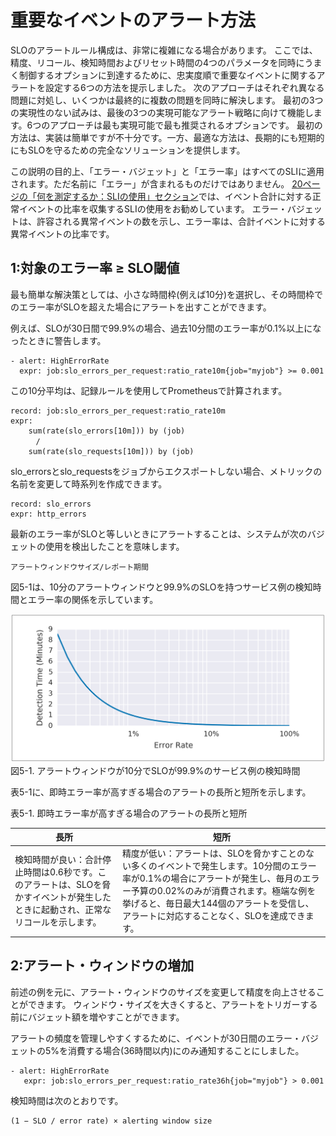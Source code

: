 # 重要なイベントのアラート方法

SLOのアラートルール構成は、非常に複雑になる場合があります。
ここでは、精度、リコール、検知時間およびリセット時間の4つのパラメータを同時にうまく制御するオプションに到達するために、忠実度順で重要なイベントに関するアラートを設定する6つの方法を提示しました。
次のアプローチはそれぞれ異なる問題に対処し、いくつかは最終的に複数の問題を同時に解決します。
最初の3つの実現性のない試みは、最後の3つの実現可能なアラート戦略に向けて機能します。6つのアプローチは最も実現可能で最も推奨されるオプションです。
最初の方法は、実装は簡単ですが不十分です。一方、最適な方法は、長期的にも短期的にもSLOを守るための完全なソリューションを提供します。

この説明の目的上、「エラー・バジェット」と「エラー率」はすべてのSLIに適用されます。ただ名前に「エラー」が含まれるものだけではありません。
[20ページの「何を測定するか：SLIの使用」セクション](../../02_implementing-slos/02_02_getting-started/README.md#何を測定するか：SLIの使用)では、イベント合計に対する正常イベントの比率を収集するSLIの使用をお勧めしています。
エラー・バジェットは、許容される異常イベントの数を示し、エラー率は、合計イベントに対する異常イベントの比率です。

## 1:対象のエラー率 ≥ SLO閾値

最も簡単な解決策としては、小さな時間枠(例えば10分)を選択し、その時間枠でのエラー率がSLOを超えた場合にアラートを出すことができます。

例えば、SLOが30日間で99.9%の場合、過去10分間のエラー率が0.1%以上になったときに警告します。

    - alert: HighErrorRate
      expr: job:slo_errors_per_request:ratio_rate10m{job="myjob"} >= 0.001

この10分平均は、記録ルールを使用してPrometheusで計算されます。

    record: job:slo_errors_per_request:ratio_rate10m
    expr:
        sum(rate(slo_errors[10m])) by (job)
        　/
        sum(rate(slo_requests[10m])) by (job)

slo_errorsとslo_requestsをジョブからエクスポートしない場合、メトリックの名前を変更して時系列を作成できます。

    record: slo_errors
    expr: http_errors

最新のエラー率がSLOと等しいときにアラートすることは、システムが次のバジェットの使用を検出したことを意味します。

    アラートウィンドウサイズ/レポート期間

図5-1は、10分のアラートウィンドウと99.9%のSLOを持つサービス例の検知時間とエラー率の関係を示しています。

![アラートウィンドウが10分でSLOが99.9%のサービス例の検知時間](img/figure_5-1.png)  
図5-1. アラートウィンドウが10分でSLOが99.9%のサービス例の検知時間

表5-1に、即時エラー率が高すぎる場合のアラートの長所と短所を示します。

表5-1. 即時エラー率が高すぎる場合のアラートの長所と短所

|                                                               長所                                                               |                                                                                                                                   短所                                                                                                                                   |
| -------------------------------------------------------------------------------------------------------------------------------- | ------------------------------------------------------------------------------------------------------------------------------------------------------------------------------------------------------------------------------------------------------------------------ |
| 検知時間が良い：合計停止時間は0.6秒です。このアラートは、SLOを脅かすイベントが発生したときに起動され、正常なリコールを示します。 | 精度が低い：アラートは、SLOを脅かすことのない多くのイベントで発生します。10分間のエラー率が0.1%の場合にアラートが発生し、毎月のエラー予算の0.02%のみが消費されます。極端な例を挙げると、毎日最大144個のアラートを受信し、アラートに対応することなく、SLOを達成できます。 |

## 2:アラート・ウィンドウの増加

前述の例を元に、アラート・ウィンドウのサイズを変更して精度を向上させることができます。
ウィンドウ・サイズを大きくすると、アラートをトリガーする前にバジェット額を増やすことができます。

アラートの頻度を管理しやすくするために、イベントが30日間のエラー・バジェットの5%を消費する場合(36時間以内)にのみ通知することにしました。

    - alert: HighErrorRate
       expr: job:slo_errors_per_request:ratio_rate36h{job="myjob"} > 0.001

検知時間は次のとおりです。

    (1 − SLO / error rate) × alerting window size
